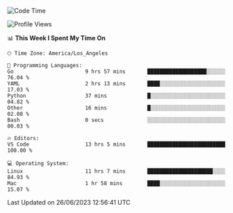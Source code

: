 <!--START_SECTION:waka-->
![Code Time](http://img.shields.io/badge/Code%20Time-449%20hrs%209%20mins-blue)

![Profile Views](http://img.shields.io/badge/Profile%20Views-0-blue)

📊 **This Week I Spent My Time On** 

```text
🕑︎ Time Zone: America/Los_Angeles

💬 Programming Languages: 
Go                       9 hrs 57 mins       ███████████████████░░░░░░   76.04 % 
YAML                     2 hrs 13 mins       ████░░░░░░░░░░░░░░░░░░░░░   17.03 % 
Python                   37 mins             █░░░░░░░░░░░░░░░░░░░░░░░░   04.82 % 
Other                    16 mins             █░░░░░░░░░░░░░░░░░░░░░░░░   02.08 % 
Bash                     0 secs              ░░░░░░░░░░░░░░░░░░░░░░░░░   00.03 % 

🔥 Editors: 
VS Code                  13 hrs 5 mins       █████████████████████████   100.00 % 

💻 Operating System: 
Linux                    11 hrs 7 mins       █████████████████████░░░░   84.93 % 
Mac                      1 hr 58 mins        ████░░░░░░░░░░░░░░░░░░░░░   15.07 % 
```


 Last Updated on 26/06/2023 12:56:41 UTC
<!--END_SECTION:waka-->
